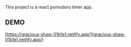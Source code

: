 This project is a react pomodoro timer app.

## DEMO

[https://gracious-shaw-01b1e1.netlify.app/](gracious-shaw-01b1e1.netlify.app/)
